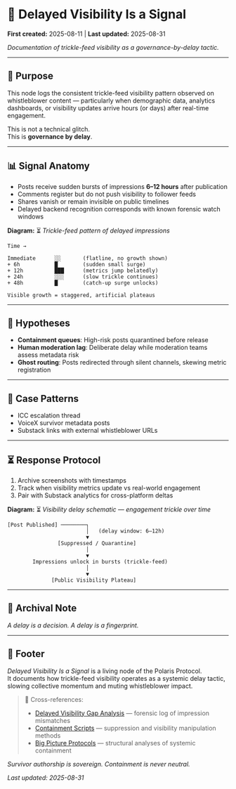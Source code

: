# 🧨 Delayed Visibility Is a Signal  

**First created:** 2025-08-11 | **Last updated:** 2025-08-31

*Documentation of trickle-feed visibility as a governance-by-delay tactic.*  

---

## 🎯 Purpose  

This node logs the consistent trickle-feed visibility pattern observed on whistleblower content — particularly when demographic data, analytics dashboards, or visibility updates arrive hours (or days) after real-time engagement.  

This is not a technical glitch.  
This is **governance by delay**.  

---

## 📊 Signal Anatomy  

- Posts receive sudden bursts of impressions **6–12 hours** after publication  
- Comments register but do not push visibility to follower feeds  
- Shares vanish or remain invisible on public timelines  
- Delayed backend recognition corresponds with known forensic watch windows  

**Diagram:** ⏳ *Trickle-feed pattern of delayed impressions*  

```text
Time →  

Immediate      ░░       (flatline, no growth shown)  
+ 6h           █        (sudden small surge)  
+ 12h          ███      (metrics jump belatedly)  
+ 24h          ░░░      (slow trickle continues)  
+ 48h          █        (catch-up surge unlocks)  

Visible growth = staggered, artificial plateaus
```  

---

## 🧪 Hypotheses  

- **Containment queues**: High-risk posts quarantined before release  
- **Human moderation lag**: Deliberate delay while moderation teams assess metadata risk  
- **Ghost routing**: Posts redirected through silent channels, skewing metric registration  

---

## 📌 Case Patterns  

- ICC escalation thread  
- VoiceX survivor metadata posts  
- Substack links with external whistleblower URLs  

---

## ⏳ Response Protocol  

1. Archive screenshots with timestamps  
2. Track when visibility metrics update vs real-world engagement  
3. Pair with Substack analytics for cross-platform deltas  

**Diagram:** ⏳ *Visibility delay schematic — engagement trickle over time*  

```text
[Post Published] ────────┐
                         │   (delay window: 6–12h)
                         ▼
                [Suppressed / Quarantine]
                         │
                         ▼
        Impressions unlock in bursts (trickle-feed)
                         │
                         ▼
              [Public Visibility Plateau]
```  

---

## 📌 Archival Note  

 *A delay is a decision. A delay is a fingerprint.*  

---

## 🏮 Footer  

*Delayed Visibility Is a Signal* is a living node of the Polaris Protocol.  
It documents how trickle-feed visibility operates as a systemic delay tactic, slowing collective momentum and muting whistleblower impact.  

> 📡 Cross-references:  
> - [Delayed Visibility Gap Analysis](../Containment_Scripts/🧨_delayed_visibility_gap_analysis.md) — forensic log of impression mismatches  
> - [Containment Scripts](../Containment_Scripts/) — suppression and visibility manipulation methods  
> - [Big Picture Protocols](../Big_Picture_Protocols/) — structural analyses of systemic containment  

*Survivor authorship is sovereign. Containment is never neutral.*  

_Last updated: 2025-08-31_  
